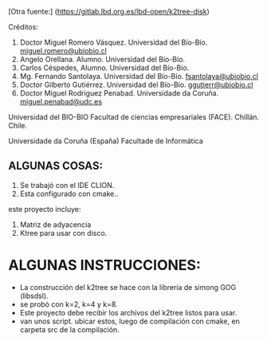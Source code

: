 [Otra fuente:] (https://gitlab.lbd.org.es/lbd-open/k2tree-disk)

Créditos:

1. Doctor Miguel Romero Vásquez. Universidad del Bío-Bío. miguel.romero@ubiobio.cl
2. Angelo Orellana. Alumno. Universidad del Bío-Bío.
3. Carlos Céspedes, Alumno. Universidad del Bío-Bío.
4. Mg. Fernando Santolaya. Universidad del Bío-Bío. fsantolaya@ubiobio.cl
5. Doctor Gilberto Gutiérrez. Universidad del Bío-Bío. ggutierr@ubiobio.cl
6. Doctor Miguel Rodriguez Penabad. Universidade da Coruña. miguel.penabad@udc.es

Universidad del BIO-BIO
Facultad de ciencias empresariales (FACE).
Chillán. Chile.

Universidade da Coruña (España)
Facultade de Informática 

## ALGUNAS COSAS:
1. Se trabajó con el IDE CLION.
2. Esta configurado con cmake..

este proyecto incluye:

1. Matriz de adyacencia
2. Ktree para usar con disco.


# ALGUNAS INSTRUCCIONES:
- La construcción del k2tree se hace con la librería de simong GOG (libsdsl).
- se probó con k=2, k=4 y k=8.
- Este proyecto debe recibir los archivos del k2tree listos para usar.
- van unos script. ubicar estos, luego de compilación con cmake, en carpeta src de la compilación.



